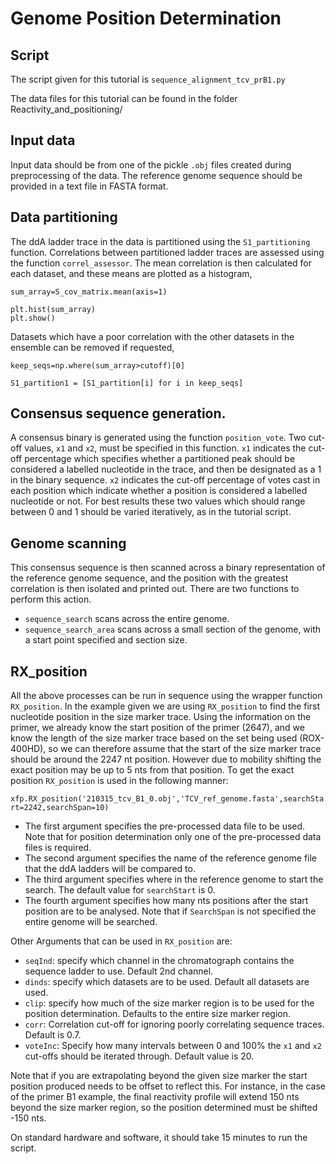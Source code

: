 # Genome Position Determination 

## Script

The script given for this tutorial is `sequence_alignment_tcv_prB1.py`

The data files for this tutorial can be found in the folder Reactivity_and_positioning/

## Input data

Input data should be from one of the pickle `.obj` files created during preprocessing of the data. 
The reference genome sequence should be provided in a text file in FASTA format. 

## Data partitioning 

The ddA ladder trace in the data is partitioned using the `S1_partitioning` function. Correlations between partitioned ladder traces are assessed using the function `correl_assessor`. The mean correlation is then calculated for each dataset, and these means are plotted as a histogram,

```
sum_array=S_cov_matrix.mean(axis=1)

plt.hist(sum_array)
plt.show()
```

Datasets which have a poor correlation with the other datasets in the ensemble can be removed if requested,

```
keep_seqs=np.where(sum_array>cutoff)[0]

S1_partition1 = [S1_partition[i] for i in keep_seqs]

```

## Consensus sequence generation. 

A consensus binary is generated using the function `position_vote`. Two cut-off values, `x1` and `x2`, must be specified in this function. `x1` indicates the cut-off percentage which specifies whether a partitioned peak should be considered a labelled nucleotide in the trace, and then be designated as a 1 in the binary sequence. `x2` indicates the cut-off percentage of votes cast in each position which indicate whether a position is considered a labelled nucleotide or not. For best results these two values which should range between 0 and 1 should be varied iteratively, as in the tutorial script. 

## Genome scanning 

This consensus sequence is then scanned across a binary representation of the reference genome sequence, and the position with the greatest correlation is then isolated and printed out. There are two functions to perform this action. 

- `sequence_search` scans across the entire genome.
- `sequence_search_area` scans across a small section of the genome, with a start point specified and section size. 

## RX_position

All the above processes can be run in sequence using the wrapper function `RX_position`. In the example given we are using `RX_position` to find the first nucleotide position in the size marker trace. Using the information on the primer, we already know the start position of the primer (2647), and we know the length of the size marker trace based on the set being used (ROX-400HD), so we can therefore assume that the start of the size marker trace should be around the 2247 nt position. However due to mobility shifting the exact position may be up to 5 nts from that position. To get the exact position `RX_position` is used in the following manner:

`xfp.RX_position('210315_tcv_B1_0.obj','TCV_ref_genome.fasta',searchStart=2242,searchSpan=10)`

+ The first argument specifies the pre-processed data file to be used. Note that for position determination only one of the pre-processed data files is required. 
+ The second argument specifies the name of the reference genome file that the ddA ladders will be compared to.
+ The third argument specifies where in the reference genome to start the search. The default value for `searchStart` is 0.
+ The fourth argument specifies how many nts positions after the start position are to be analysed. Note that if `SearchSpan` is not specified the entire genome will be searched. 

Other Arguments that can be used in `RX_position` are:

+ `seqInd`: specify which channel in the chromatograph contains the sequence ladder to use. Default 2nd channel.
+ `dinds`: specify which datasets are to be used. Default all datasets are used. 
+ `clip`: specify how much of the size marker region is to be used for the position determination. Defaults to the entire size marker region. 
+ `corr`: Correlation cut-off for ignoring poorly correlating sequence traces. Default is 0.7.
+ `voteInc`: Specify how many intervals between 0 and 100% the `x1` and `x2` cut-offs should be iterated through. Default value is 20. 

Note that if you are extrapolating beyond the given size marker the start position produced needs to be offset to reflect this. For instance, in the case of the primer B1 example, the final reactivity profile will extend 150 nts beyond the size marker region, so the position determined must be shifted -150 nts. 

On standard hardware and software, it should take 15 minutes to run the script.


